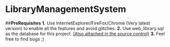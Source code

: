 # LibraryManagementSystem
##**PreRequisites**
**1.** Use InternetExplorer/FireFox/Chrome (Very latest version) to enable all the features and avoid glitches. 
**2.** Use web_library.sql as the database for this project. [(Also attached in the source control)](https://github.com/Keerththanan/LibraryManagementSystem/blob/master/web_library.sql)
**3.** Feel free to find bugs ;) 
